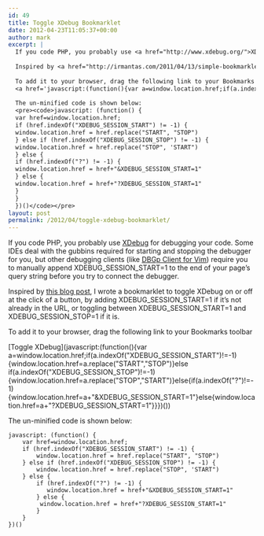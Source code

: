 ```yaml
---
id: 49
title: Toggle XDebug Bookmarklet
date: 2012-04-23T11:05:37+00:00
author: mark
excerpt: |
  If you code PHP, you probably use <a href="http://www.xdebug.org/">XDebug</a> for debugging your code.  Some IDEs deal with the gubbins required for starting and stopping the debugger for you, but other debugging clients (like <a href="http://www.vim.org/scripts/script.php?script_id=1929">DBGp Client for Vim</a>) require you to manually append XDEBUG_SESSION_START=1 to the end of your page's query string before you try to connect the debugger.
  
  Inspired by <a href="http://irmantas.com/2011/04/13/simple-bookmarklet-to-enable-xdebug-profiler/">this blog post</a>, I wrote a bookmarklet to toggle XDebug on or off at the click of a button, by adding XDEBUG_SESSION_START=1 if it's not already in the URL, or toggling between XDEBUG_SESSION_START=1 and XDEBUG_SESSION_STOP=1 if it is.
  
  To add it to your browser, drag the following link to your Bookmarks toolbar
  <a href='javascript:(function(){var a=window.location.href;if(a.indexOf("XDEBUG_SESSION_START")!=-1){window.location.href=a.replace("START","STOP")}else if(a.indexOf("XDEBUG_SESSION_STOP")!=-1){window.location.href=a.replace("STOP","START")}else{if(a.indexOf("?")!=-1){window.location.href=a+"&XDEBUG_SESSION_START=1"}else{window.location.href=a+"?XDEBUG_SESSION_START=1"}}})()'>Toggle XDebug</a>
  
  The un-minified code is shown below:
  <pre><code>javascript: (function() {
  var href=window.location.href;
  if (href.indexOf("XDEBUG_SESSION_START") != -1) {
  window.location.href = href.replace("START", "STOP")
  } else if (href.indexOf("XDEBUG_SESSION_STOP") != -1) {
  window.location.href = href.replace("STOP", 'START")
  } else {
  if (href.indexOf("?") != -1) {
  window.location.href = href+"&XDEBUG_SESSION_START=1"
  } else {
  window.location.href = href+"?XDEBUG_SESSION_START=1"
  }
  }
  })()</code></pre>
layout: post
permalink: /2012/04/toggle-xdebug-bookmarklet/
---
```

If you code PHP, you probably use [XDebug](http://www.xdebug.org/) for debugging your code. Some IDEs deal with the gubbins required for starting and stopping the debugger for you, but other debugging clients (like [DBGp Client for Vim](http://www.vim.org/scripts/script.php?script_id=1929)) require you to manually append XDEBUG\_SESSION\_START=1 to the end of your page&#8217;s query string before you try to connect the debugger.

Inspired by [this blog post](http://irmantas.com/2011/04/13/simple-bookmarklet-to-enable-xdebug-profiler/), I wrote a bookmarklet to toggle XDebug on or off at the click of a button, by adding XDEBUG\_SESSION\_START=1 if it&#8217;s not already in the URL, or toggling between XDEBUG\_SESSION\_START=1 and XDEBUG\_SESSION\_STOP=1 if it is.

To add it to your browser, drag the following link to your Bookmarks toolbar
  
[Toggle XDebug](javascript:(function(){var a=window.location.href;if(a.indexOf("XDEBUG_SESSION_START")!=-1){window.location.href=a.replace("START","STOP")}else if(a.indexOf("XDEBUG_SESSION_STOP")!=-1){window.location.href=a.replace("STOP","START")}else{if(a.indexOf("?")!=-1){window.location.href=a+"&XDEBUG_SESSION_START=1"}else{window.location.href=a+"?XDEBUG_SESSION_START=1"}}})())

The un-minified code is shown below:

    javascript: (function() {
        var href=window.location.href;
        if (href.indexOf("XDEBUG_SESSION_START") != -1) {
            window.location.href = href.replace("START", "STOP")
        } else if (href.indexOf("XDEBUG_SESSION_STOP") != -1) {
            window.location.href = href.replace("STOP", 'START")
        } else {
            if (href.indexOf("?") != -1) {
               window.location.href = href+"&XDEBUG_SESSION_START=1"
            } else {
             window.location.href = href+"?XDEBUG_SESSION_START=1"
            }
        }
    })()